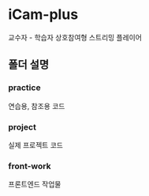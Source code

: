 # iCam-plus
교수자 - 학습자 상호참여형 스트리밍 플레이어

## 폴더 설명
### practice
연습용, 참조용 코드

### project
실제 프로젝트 코드

### front-work
프론트엔드 작업물